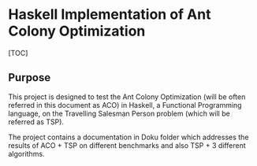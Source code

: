 # Haskell Implementation of Ant Colony Optimization

[TOC]

## Purpose
This project is designed to test the Ant Colony Optimization (will be often referred in this document as ACO) in Haskell, a Functional Programming language, on the Travelling Salesman Person problem (which will be referred as TSP).

The project contains a documentation in Doku folder which addresses the results of ACO + TSP on different benchmarks and also TSP + 3 different algorithms.
